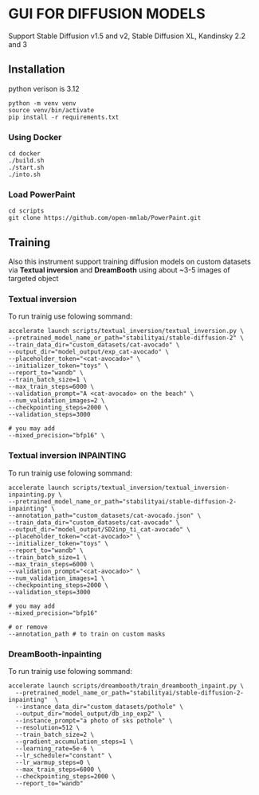 # GUI FOR DIFFUSION MODELS
Support Stable Diffusion v1.5 and v2, Stable Diffusion XL, Kandinsky 2.2 and 3

## Installation
python verison is 3.12
```
python -m venv venv
source venv/bin/activate
pip install -r requirements.txt
```

### Using Docker
```
cd docker
./build.sh
./start.sh
./into.sh
```

### Load PowerPaint
```
cd scripts
git clone https://github.com/open-mmlab/PowerPaint.git
```

## Training
Also this instrument support training diffusion models on custom datasets via **Textual inversion** and **DreamBooth** using about ~3-5 images of targeted object

### Textual inversion
To run trainig use folowing sommand:
```
accelerate launch scripts/textual_inversion/textual_inversion.py \
--pretrained_model_name_or_path="stabilityai/stable-diffusion-2" \
--train_data_dir="custom_datasets/cat-avocado" \
--output_dir="model_output/exp_cat-avocado" \
--placeholder_token="<cat-avocado>" \
--initializer_token="toys" \
--report_to="wandb" \
--train_batch_size=1 \
--max_train_steps=6000 \
--validation_prompt="A <cat-avocado> on the beach" \
--num_validation_images=2 \
--checkpointing_steps=2000 \
--validation_steps=3000 

# you may add
--mixed_precision="bfp16" \
```

### Textual inversion INPAINTING
To run trainig use folowing sommand:
```
accelerate launch scripts/textual_inversion/textual_inversion-inpainting.py \
--pretrained_model_name_or_path="stabilityai/stable-diffusion-2-inpainting" \
--annotation_path="custom_datasets/cat-avocado.json" \
--train_data_dir="custom_datasets/cat-avocado" \
--output_dir="model_output/SD2inp_ti_cat-avocado" \
--placeholder_token="<cat-avocado>" \
--initializer_token="toys" \
--report_to="wandb" \
--train_batch_size=1 \
--max_train_steps=6000 \
--validation_prompt="<cat-avocado>" \
--num_validation_images=1 \
--checkpointing_steps=2000 \
--validation_steps=3000 

# you may add
--mixed_precision="bfp16" 

# or remove
--annotation_path # to train on custom masks
```

### DreamBooth-inpainting
To run trainig use folowing sommand:
```
accelerate launch scripts/dreambooth/train_dreambooth_inpaint.py \
  --pretrained_model_name_or_path="stabilityai/stable-diffusion-2-inpainting"  \
  --instance_data_dir="custom_datasets/pothole" \
  --output_dir="model_output/db_inp_exp2" \
  --instance_prompt="a photo of sks pothole" \
  --resolution=512 \
  --train_batch_size=2 \
  --gradient_accumulation_steps=1 \
  --learning_rate=5e-6 \
  --lr_scheduler="constant" \
  --lr_warmup_steps=0 \
  --max_train_steps=6000 \
  --checkpointing_steps=2000 \
  --report_to="wandb" 
  ```